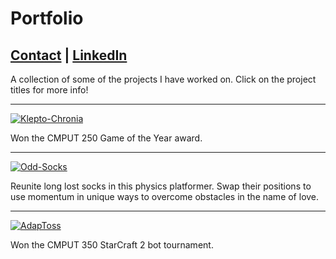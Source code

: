 # Portfolio

## [Contact](mailto:nbombard@ualberta.ca) | [LinkedIn](https://www.linkedin.com/in/n-bombardieri/) 

A collection of some of the projects I have worked on. Click on the project titles for more info!

---

[![Klepto-Chronia](/Klepto-Chronia/kleptotitle.png)](https://natalie-bombardieri.neocities.org/portfolio/klepto-chronia/)

Won the CMPUT 250 Game of the Year award.

---

[![Odd-Socks](/Odd-Socks/OddSocks.png)](https://natalie-bombardieri.neocities.org/portfolio/odd-socks/)

Reunite long lost socks in this physics platformer. Swap their positions to use momentum in unique ways to overcome obstacles in the name of love.

---

[![AdapToss](/AdapToss/AdapToss.png)](https://natalie-bombardieri.neocities.org/portfolio/adaptoss/)

Won the CMPUT 350 StarCraft 2 bot tournament.
